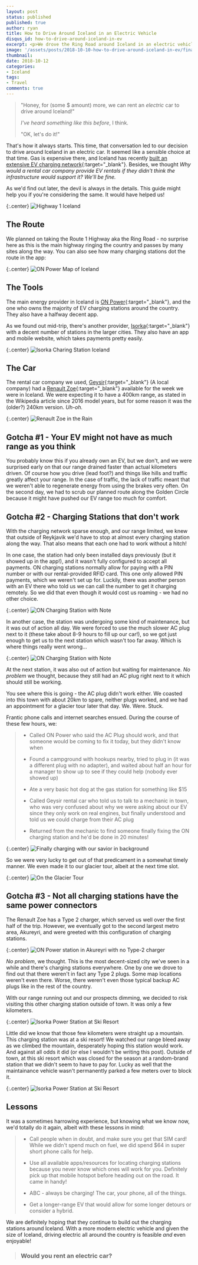 ```yaml
---
layout: post
status: published   
published: true
author: ryan
title: How to Drive Around Iceland in an Electric Vehicle
disqus_id: how-to-drive-around-iceland-in-ev
excerpt: <p>We drove the Ring Road around Iceland in an electric vehicle in a week. How did it go? This is what we learned...</p>
image: '/assets/posts/2018-10-10-how-to-drive-around-iceland-in-ev/finally-charging.jpg'
thumbnail:
date: 2018-10-12
categories:
- Iceland
tags: 
- Travel
comments: true
---
```


>"Honey, for (some $ amount) more, we can rent an _electric_ car to drive around Iceland!"
>
>_I've heard something like this before_, I think. 
>
>"OK, let's do it!"

That's how it always starts. This time, that conversation led to our decision to drive around Iceland in an electric car. It seemed like a sensible choice at that time. Gas is expensive there, and Iceland has recently [built an extensive EV charging network](https://cleantechnica.com/2018/05/16/iceland-saturates-its-1300-kilometer-route-1-with-network-of-20-abb-dc-fast-chargers/){:target="_blank"}. Besides, we thought _Why would a rental car company provide EV rentals if they didn't think the infrastructure would support it? We'll be fine._

As we'd find out later, the devil is always in the details. This guide might help you if you're considering the same. It would have helped us!

{:.center}
![Highway 1 Iceland](/assets/posts/2018-10-10-how-to-drive-around-iceland-in-ev/on-the-road.jpg)  

## The Route

We planned on taking the Route 1 Highway aka the Ring Road - no surprise here as this is the main highway ringing the country and passes by many sites along the way. You can also see how many charging stations dot the route in the app:

{:.center}
![ON Power Map of Iceland](/assets/posts/2018-10-10-how-to-drive-around-iceland-in-ev/on-power-map.png)  

## The Tools

The main energy provider in Iceland is [ON Power](http://www.onpower.is/){:target="_blank"}, and the one who owns the majority of EV charging stations around the country. They also have a halfway decent app.

As we found out mid-trip, there's another provider, [Isorka](https://isorka.is/?lang=en){:target="_blank"} with a decent number of stations in the larger cities. They also have an app and mobile website, which takes payments pretty easily.

{:.center}
![Isorka Charing Station Iceland](/assets/posts/2018-10-10-how-to-drive-around-iceland-in-ev/isorka-power.jpg)  

## The Car

The rental car company we used, [Geysir](https://www.geysir.is/){:target="_blank"} (A local company) had a [Renault Zoe](https://en.wikipedia.org/wiki/Renault_Zoe){:target="_blank"} available for the week we were in Iceland. We were expecting it to have a 400km range, as stated in the Wikipedia article since 2016 model years, but for some reason it was the (older?) 240km version. _Uh-oh._

{:.center}
![Renault Zoe in the Rain](/assets/posts/2018-10-10-how-to-drive-around-iceland-in-ev/zoe-rain.jpg)  

## Gotcha #1 - Your EV might not have as much range as you think

You probably know this if you already own an EV, but we don't, and we were surprised early on that our range drained faster than actual kilometers driven. Of course how you drive (lead foot?) and things like hills and traffic greatly affect your range. In the case of traffic, the lack of traffic meant that we weren't able to regenerate energy from using the brakes very often. On the second day, we had to scrub our planned route along the Golden Circle because it might have pushed our EV range too much for comfort.

## Gotcha #2 - Charging Stations that don't work

With the charging network sparse enough, and our range limited, we knew that outside of Reykjavik we'd have to stop at almost every charging station along the way. That also means that each one had to work without a hitch!

In one case, the station had only been installed days previously (but it showed up in the app!), and it wasn't fully configured to accept all payments. ON charging stations normally allow for paying with a PIN number or with our rental-provided RFID card. This one only allowed PIN payments, which we weren't set up for. Luckily, there was another person with an EV there who told us we can call the number to get it charging remotely. So we did that even though it would cost us roaming - we had no other choice.

{:.center}
![ON Charging Station with Note](/assets/posts/2018-10-10-how-to-drive-around-iceland-in-ev/station-note.jpg)  

In another case, the station was undergoing some kind of maintenance, but it was out of action all day. We were forced to use the much slower AC plug next to it (these take about 8-9 hours to fill up our car!), so we got just enough to get us to the next station which wasn't too far away. Which is where things really went wrong...

{:.center}
![ON Charging Station with Note](/assets/posts/2018-10-10-how-to-drive-around-iceland-in-ev/charging-station-maintenance.jpg) 

At the next station, it was also out of action but waiting for maintenance. _No problem_ we thought, because they still had an AC plug right next to it which should still be working. 

You see where this is going - the AC plug didn't work either. We coasted into this town with about 20km to spare, neither plugs worked, and we had an appointment for a glacier tour later that day. We. Were. Stuck. 

Frantic phone calls and internet searches ensued. During the course of these few hours, we:

>- Called ON Power who said the AC Plug should work, and that someone would be coming to fix it today, but they didn't know when
>
>- Found a campground with hookups nearby, tried to plug in (it was a different plug with no adapter), and waited about half an hour for a manager to show up to see if they could help (nobody ever showed up)
>
>- Ate a very basic hot dog at the gas station for something like $15
>
>- Called Geysir rental car who told us to talk to a mechanic in town, who was very confused about why we were asking about our EV since they only work on real engines, but finally understood and told us we could charge from their AC plug
>
>- Returned from the mechanic to find someone finally fixing the ON charging station and he'd be done in 20 minutes!
>

{:.center}
![Finally charging with our savior in background](/assets/posts/2018-10-10-how-to-drive-around-iceland-in-ev/finally-charging.jpg) 

So we were very lucky to get out of that predicament in a somewhat timely manner. We even made it to our glacier tour, albeit at the next time slot.

{:.center}
![On the Glacier Tour](/assets/posts/2018-10-10-how-to-drive-around-iceland-in-ev/glacier-tour.jpg) 

## Gotcha #3 - Not all charging stations have the same power connectors

The Renault Zoe has a Type 2 charger, which served us well over the first half of the trip. However, we eventually got to the second largest metro area, Akureyri, and were greeted with this configuration of charging stations.

{:.center}
![ON Power station in Akureyri with no Type-2 charger](/assets/posts/2018-10-10-how-to-drive-around-iceland-in-ev/on-power-no-type-2.png)  

_No problem_, we thought. This is the most decent-sized city we've seen in a while and there's charging stations everywhere. One by one we drove to find out that there weren't in fact any Type 2 plugs. Some map locations weren't even there. Worse, there weren't even those typical backup AC plugs like in the rest of the country. 

With our range running out and our prospects dimming, we decided to risk visiting this other charging station outside of town. It was only a few kilometers.

{:.center}
![Isorka Power Station at Ski Resort](/assets/posts/2018-10-10-how-to-drive-around-iceland-in-ev/ski-resort-charing-station-map.png)  

Little did we know that those few kilometers were straight up a mountain. This charging station was at a ski resort! We watched our range bleed away as we climbed the mountain, desperately hoping this station would work. And against all odds it did (or else I wouldn't be writing this post). Outside of town, at this ski resort which was closed for the season at a random-brand station that we didn't seem to have to pay for. Lucky as well that the maintainance vehicle wasn't permanently parked a few meters over to block it.

{:.center}
![Isorka Power Station at Ski Resort](/assets/posts/2018-10-10-how-to-drive-around-iceland-in-ev/sky-resort-charging.jpg)

## Lessons

It was a sometimes harrowing experience, but knowing what we know now, we'd totally do it again, albeit with these lessons in mind:

>- Call people when in doubt, and make sure you get that SIM card! While we didn't spend much on fuel, we did spend $64 in super short phone calls for help. 
>
>- Use all available apps/resources for locating charging stations because you never know which ones will work for you. Definitely pick up that mobile hotspot before heading out on the road. It came in handy!
>
>- ABC - always be charging! The car, your phone, all of the things.
>
>- Get a longer-range EV that would allow for some longer detours or consider a hybrid.
>

We are definitely hoping that they continue to build out the charging stations around Iceland. With a more modern electric vehicle and given the size of Iceland, driving electric all around the country is feasible _and_ even enjoyable!

>### Would you rent an electric car?